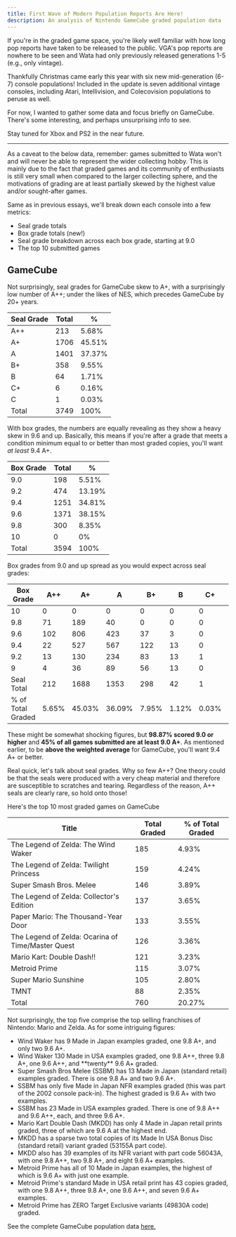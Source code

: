 ```yaml
---
title: First Wave of Modern Population Reports Are Here!
description: An analysis of Nintendo GameCube graded population data
---
```

If you're in the graded game space, you're likely well familiar with how long pop reports have taken to be released to the public. VGA's pop reports are nowhere to be seen and Wata had only previously released generations 1-5 (e.g., only vintage).

Thankfully Christmas came early this year with six new mid-generation (6-7) console populations! Included in the update is seven additional vintage consoles, including Atari, Intellivision, and Colecovision populations to peruse as well.

For now, I wanted to gather some data and focus briefly on GameCube. There's some interesting, and perhaps unsurprising info to see.

Stay tuned for Xbox and PS2 in the near future.

- - -

As a caveat to the below data, remember: games submitted to Wata won't and will never be able to represent the wider collecting hobby. This is mainly due to the fact that graded games and its community of enthusiasts is still very small when compared to the larger collecting sphere, and the motivations of grading are at least partially skewed by the highest value and/or sought-after games.

Same as in previous essays, we'll break down each console into a few metrics:

* Seal grade totals
* Box grade totals (new!)
* Seal grade breakdown across each box grade, starting at 9.0
* The top 10 submitted games

## GameCube

Not surprisingly, seal grades for GameCube skew to A+, with a surprisingly low number of A++; under the likes of NES, which precedes GameCube by 20+ years.

| Seal Grade | Total | %      |
| ---------- | ----- | ------ |
| A++        | 213   | 5.68%  |
| A+         | 1706  | 45.51% |
| A          | 1401  | 37.37% |
| B+         | 358   | 9.55%  |
| B          | 64    | 1.71%  |
| C+         | 6     | 0.16%  |
| C          | 1     | 0.03%  |
| Total      | 3749  | 100%   |

With box grades, the numbers are equally revealing as they show a heavy skew in 9.6 and up. Basically, this means if you're after a grade that meets a condition minimum equal to or better than most graded copies, you'll want *at least* 9.4 A+.

| Box Grade | Total | %      |
| --------- | ----- | ------ |
| 9.0       | 198   | 5.51%  |
| 9.2       | 474   | 13.19% |
| 9.4       | 1251  | 34.81% |
| 9.6       | 1371  | 38.15% |
| 9.8       | 300   | 8.35%  |
| 10        | 0     | 0%     |
| Total     | 3594  | 100%   |

Box grades from 9.0 and up spread as you would expect across seal grades:

| Box Grade         | A++   | A+     | A      | B+    | B     | C+    | C     | NS    |
| ----------------- | ----- | ------ | ------ | ----- | ----- | ----- | ----- | ----- |
| 10                | 0     | 0      | 0      | 0     | 0     | 0     | 0     | 0     |
| 9.8               | 71    | 189    | 40     | 0     | 0     | 0     | 0     | 0     |
| 9.6               | 102   | 806    | 423    | 37    | 3     | 0     | 0     | 0     |
| 9.4               | 22    | 527    | 567    | 122   | 13    | 0     | 0     | 0     |
| 9.2               | 13    | 130    | 234    | 83    | 13    | 1     | 0     | 0     |
| 9                 | 4     | 36     | 89     | 56    | 13    | 0     | 0     | 0     |
| Seal Total        | 212   | 1688   | 1353   | 298   | 42    | 1     | 0     | 0     |
| % of Total Graded | 5.65% | 45.03% | 36.09% | 7.95% | 1.12% | 0.03% | 0.00% | 0.00% |

These might be somewhat shocking figures, but **98.87% scored 9.0 or higher** and **45% of all games submitted are at least 9.0 A+**. As mentioned earlier, to be **above the weighted average** for GameCube, you'll want 9.4 A+ or better.

Real quick, let's talk about seal grades. Why so few A++? One theory could be that the seals were produced with a very cheap material and therefore are susceptible to scratches and tearing. Regardless of the reason, A++ seals are clearly rare, so hold onto those!

Here's the top 10 most graded games on GameCube

| Title                                             | Total Graded | % of Total Graded |
| ------------------------------------------------- | ------------ | ----------------- |
| The Legend of Zelda: The Wind Waker               | 185          | 4.93%             |
| The Legend of Zelda: Twilight Princess            | 159          | 4.24%             |
| Super Smash Bros. Melee                           | 146          | 3.89%             |
| The Legend of Zelda: Collector's Edition          | 137          | 3.65%             |
| Paper Mario: The Thousand-Year Door               | 133          | 3.55%             |
| The Legend of Zelda: Ocarina of Time/Master Quest | 126          | 3.36%             |
| Mario Kart: Double Dash!!                         | 121          | 3.23%             |
| Metroid Prime                                     | 115          | 3.07%             |
| Super Mario Sunshine                              | 105          | 2.80%             |
| TMNT                                              | 88           | 2.35%             |
| Total                                             | 760          | 20.27%            |

Not surprisingly, the top five comprise the top selling franchises of Nintendo: Mario and Zelda. As for some intriguing figures:

* Wind Waker has 9 Made in Japan examples graded, one 9.8 A+, and only two 9.6 A+.
* Wind Waker 130 Made in USA examples graded, one 9.8 A++, three 9.8 A+, one 9.6 A++, and \*\*twenty\*\* 9.6 A+ graded.
* Super Smash Bros Melee (SSBM) has 13 Made in Japan (standard retail) examples graded. There is one 9.8 A+ and two 9.6 A+.
* SSBM has only five Made in Japan NFR examples graded (this was part of the 2002 console pack-in). The highest graded is 9.6 A+ with two examples.
* SSBM has 23 Made in USA examples graded. There is one of 9.8 A++ and 9.6 A++, each, and three 9.6 A+.
* Mario Kart Double Dash (MKDD) has only 4 Made in Japan retail prints graded, three of which are 9.6 A at the highest end.
* MKDD has a sparse two total copies of its Made In USA Bonus Disc (standard retail) variant graded (53155A part code). 
* MKDD also has 39 examples of its NFR variant with part code 56043A, with one 9.8 A++, two 9.8 A+, and eight 9.6 A+ examples.
* Metroid Prime has all of 10 Made in Japan examples, the highest of which is 9.6 A+ with just one example.
* Metroid Prime's standard Made in USA retail print has 43 copies graded, with one 9.8 A++, three 9.8 A+, one 9.6 A++, and seven 9.6 A+ examples.
* Metroid Prime has ZERO Target Exclusive variants (49830A code) graded.

See the complete GameCube population data [here.](https://www.watagames.com/populations/gamecube/index.html)